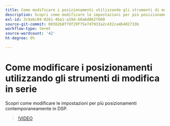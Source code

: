 ```yaml
---
title: Come modificare i posizionamenti utilizzando gli strumenti di modifica in serie per DSP
description: Scopri come modificare le impostazioni per più posizionamenti contemporaneamente.
exl-id: 3c9abc04-0261-4ba1-a19d-68a6d862f660
source-git-commit: 00382b8f79f29f75e7d7933a2c432ca4b402733b
workflow-type: tm+mt
source-wordcount: '42'
ht-degree: 0%

---
```


# Come modificare i posizionamenti utilizzando gli strumenti di modifica in serie

Scopri come modificare le impostazioni per più posizionamenti contemporaneamente in DSP.

>[!VIDEO](https://video.tv.adobe.com/v/339205)


